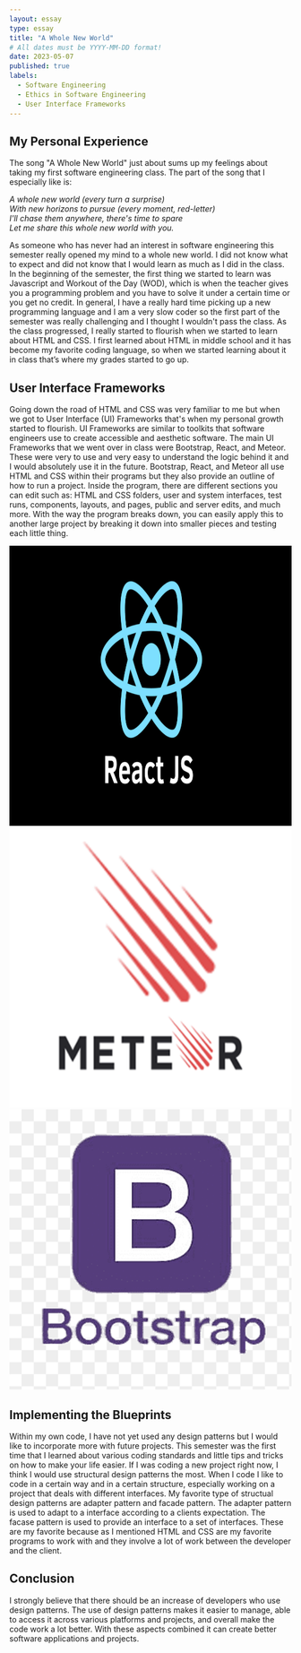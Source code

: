 ```yaml
---
layout: essay
type: essay
title: "A Whole New World"
# All dates must be YYYY-MM-DD format!
date: 2023-05-07
published: true
labels:
  - Software Engineering 
  - Ethics in Software Engineering
  - User Interface Frameworks
---
```



## My Personal Experience


The song "A Whole New World" just about sums up my feelings about taking my first software engineering class. The part of the song that I especially like is: 

*A whole new world (every turn a surprise) <br> 
With new horizons to pursue (every moment, red-letter) <br> 
I'll chase them anywhere, there's time to spare <br> 
Let me share this whole new world with you.<br>*

As someone who has never had an interest in software engineering this semester really opened my mind to a whole new world. I did not know what to expect and did not know that I would learn as much as I did in the class. In the beginning of the semester, the first thing we started to learn was Javascript and Workout of the Day (WOD), which is when the teacher gives you a programming problem and you have to solve it under a certain time or you get no credit. In general, I have a really hard time picking up a new programming language and I am a very slow coder so the first part of the semester was really challenging and I thought I wouldn't pass the class. As the class progressed, I really started to flourish when we started to learn about HTML and CSS. I first learned about HTML in middle school and it has become my favorite coding language, so when we started learning about it in class that’s where my grades started to go up. 

## User Interface Frameworks
Going down the road of HTML and CSS was very familiar to me but when we got to User Interface (UI) Frameworks that's when my personal growth started to flourish. UI Frameworks are similar to toolkits that software engineers use to create accessible and aesthetic software. The main UI Frameworks that we went over in class were Bootstrap, React, and Meteor. These were very to use and very easy to understand the logic behind it and I would absolutely use it in the future. Bootstrap, React, and Meteor all use HTML and CSS within their programs but they also provide an outline of how to run a project. Inside the program, there are different sections you can edit such as: HTML and CSS folders, user and system interfaces, test runs, components, layouts, and pages, public and server edits, and much more. With the way the program breaks down, you can easily apply this to another large project by breaking it down into  smaller pieces and testing each little thing.

<p align="center">
  <img width="600" height="500" src="../img/react.png">
  <img width="600" height="500" src="../img/meteor.png">
  <img width="600" height="500" src="../img/bootstrap.png">
</p>


## Implementing the Blueprints

Within my own code, I have not yet used any design patterns but I would like to incorporate more with future projects. This semester was the first time that I learned about various coding standards and little tips and tricks on how to make your life easier. If I was coding a new project right now, I think I would use structural design patterns the most. When I code I like to code in a certain way and in a certain structure, especially working on a project that deals with different interfaces. My favorite type of structual design patterns are adapter pattern and facade pattern. The adapter pattern is used to adapt to a interface according to a clients expectation. The facase pattern is used to provide an interface to a set of interfaces. These are my favorite because as I mentioned HTML and CSS are my favorite programs to work with and they involve a lot of work between the developer and the client. 

## Conclusion

I strongly believe that there should be an increase of developers who use design patterns. The use of design patterns makes it easier to manage, able to access it across various platforms and projects, and overall make the code work a lot better. With these aspects combined it can create better software applications and projects. 
